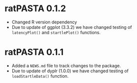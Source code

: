 # ratPASTA 0.1.2

* Changed R version dependency 
* Due to update of ggplot (3.3.2) we have changed testing of `latencyPlot()` and `startlePlot()` functions. 


# ratPASTA 0.1.1

* Added a `NEWS.md` file to track changes to the package.
* Due to update of dyplr (1.0.0) we have changed testing of `loadStartleData()` function. 
